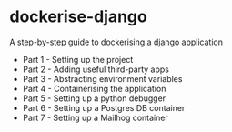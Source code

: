 # dockerise-django

A step-by-step guide to dockerising a django application

- Part 1 - Setting up the project
- Part 2 - Adding useful third-party apps
- Part 3 - Abstracting environment variables
- Part 4 - Containerising the application
- Part 5 - Setting up a python debugger
- Part 6 - Setting up a Postgres DB container
- Part 7 - Setting up a Mailhog container

